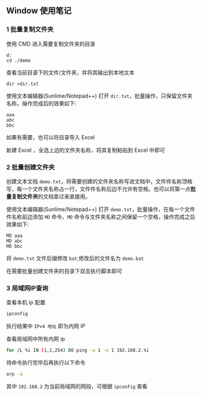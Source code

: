 ## Window 使用笔记  

### 1 批量复制文件夹  

使用 CMD 进入需要复制文件夹的目录  

```
d:
cd ./demo
```

查看当前目录下的文件/文件夹，并将其输出到本地文本  

```
dir >dir.txt
```

使用文本编辑器(Sunlime/Notepad++) 打开 `dir.txt`，批量操作，只保留文件夹名称，操作完成后的效果如下:  

```
aaa
abc
bbc

```

如果有需要，也可以将目录导入 Excel  

新建 Excel ，全选上边的文件夹名称，将其复制粘贴到 Excel 中即可  

### 2 批量创建文件夹  

创建文本文档 `demo.txt`，将需要创建的文件夹名称写进文档中，文件件名称顶格写，每一个文件夹名称占一行，文件件名称后边不允许有空格。也可以将第一点**批量复制文件夹**的文档拿过来直接用。  

使用文本编辑器(Sunlime/Notepad++) 打开 `demo.txt`，批量操作，在每一个文件件名称前边添加 `MD` 命令，`MD` 命令与文件夹名称之间保留一个空格，操作完成之后效果如下:  

```
MD aaa
MD abc
MD bbc

```

将 `demo.txt` 文件后缀修改 `bat`,修改后的文件名为 `demo.bat`  

在需要批量创建文件夹的目录下双击执行脚本即可  

### 3 局域网IP查询  

查看本机 ip 配置  

```sh
ipconfig
```

执行结果中 `IPv4 地址` 即为内网 IP  

查看局域网中所有内网 ip  

```sh
for /L %i IN (1,1,254) DO ping -w 1 -n 1 192.168.2.%i
```

待命令执行完毕后再执行以下命令  

```sh
arp -a
```

其中 `192.168.2` 为当前局域网的网段，可根据 `ipconfig` 查看  


